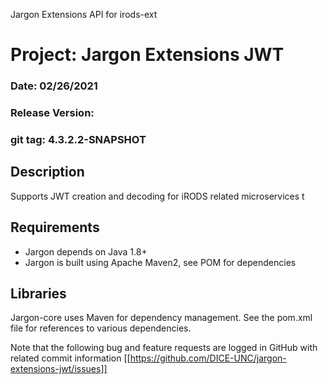 
Jargon Extensions API for irods-ext


# Project: Jargon Extensions JWT
### Date: 02/26/2021
### Release Version: 
### git tag: 4.3.2.2-SNAPSHOT

## Description

Supports JWT creation and decoding for iRODS related microservices t

## Requirements

* Jargon depends on Java 1.8+
* Jargon is built using Apache Maven2, see POM for dependencies

## Libraries

Jargon-core uses Maven for dependency management.  See the pom.xml file for references to various dependencies.

Note that the following bug and feature requests are logged in GitHub with related commit information [[https://github.com/DICE-UNC/jargon-extensions-jwt/issues]]

